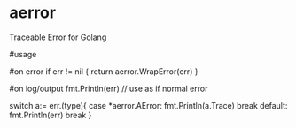 # aerror
Traceable Error for Golang

#usage 

#on error
	if err != nil {
    return aerror.WrapError(err)
  }
		
#on log/output
  fmt.Println(err) // use as if normal error

  switch a:= err.(type){
    case *aerror.AError:
      fmt.Println(a.Trace)
      break
    default:
      fmt.Println(err)
      break
  }